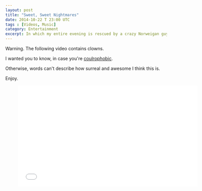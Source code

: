 ```yaml
---
layout: post
title: "Sweet, Sweet Nightmares"
date: 2014-10-22 T 23:00 UTC
tags : [Videos, Music]
category: Entertainment
excerpt: In which my entire evening is rescued by a crazy Norweigan guy named Leo Moracchioli and his cover of The White Stripes' Seven Nation Army.
---
```

Warning. The following video contains clowns.

I wanted you to know, in case you're [coulrophobic][link].

Otherwise, words can't describe how surreal and awesome I think this is.

Enjoy.

<figure class="media-video">
	<iframe width="560" height="315" src="//www.youtube.com/embed/afrkDgVw8Ss" frameborder="0" allowfullscreen> </iframe>
</figure>

[link]: http://en.wikipedia.org/wiki/Coulrophobia